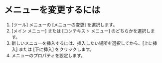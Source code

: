 # メニューを変更するには

1. \[ツール\] メニューの \[メニューの変更\] を選択します。
2. \[メイン メニュー\] または \[コンテキスト メニュー\] のどちらかを選択します。
3. 新しいメニューを挿入するには、挿入したい場所を選択してから、\[上に挿入\] または \[下に挿入\] をクリックします。
4. メニューのプロパティを設定します。